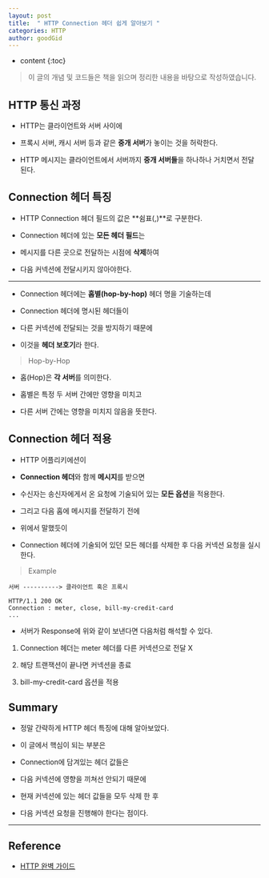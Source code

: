 ```yaml
---
layout: post
title:  " HTTP Connection 헤더 쉽게 알아보기 "
categories: HTTP
author: goodGid
---
```

* content
{:toc}

> 이 글의 개념 및 코드들은 책을 읽으며 정리한 내용을 바탕으로 작성하였습니다.

## HTTP 통신 과정

* HTTP는 클라이언트와 서버 사이에

* 프록시 서버, 캐시 서버 등과 같은 **중개 서버**가 놓이는 것을 허락한다.

* HTTP 메시지는 클라이언트에서 서버까지 **중개 서버들**을 하나하나 거치면서 전달된다.





## Connection 헤더 특징

* HTTP Connection 헤더 필드의 값은 **쉼표(,)**로 구분한다.

* Connection 헤더에 있는 **모든 헤더 필드**는

* 메시지를 다른 곳으로 전달하는 시점에 **삭제**하여 

* 다음 커넥션에 전달시키지 않아야한다.

---

* Connection 헤더에는 **홉별(hop-by-hop)** 헤더 명을 기술하는데

* Connection 헤더에 명시된 헤더들이 

* 다른 커넥션에 전달되는 것을 방지하기 때문에

* 이것을 **헤더 보호기**라 한다.

> Hop-by-Hop

* 홉(Hop)은 **각 서버**를 의미한다.

* 홉별은 특정 두 서버 간에만 영향을 미치고 

* 다른 서버 간에는 영향을 미치지 않음을 뜻한다.



## Connection 헤더 적용

* HTTP 어플리키에션이 

* **Connection 헤더**와 함께 **메시지**를 받으면

* 수신자는 송신자에게서 온 요청에 기술되어 있는 **모든 옵션**을 적용한다.

* 그리고 다음 홉에 메시지를 전달하기 전에

* 위에서 말했듯이 

* Connection 헤더에 기술되어 있던 모든 헤더를 삭제한 후 다음 커넥션 요청을 실시한다.

> Example

```
서버 ----------> 클라이언트 혹은 프록시

HTTP/1.1 200 OK
Connection : meter, close, bill-my-credit-card
...
```

* 서버가 Response에 위와 같이 보낸다면 다음처럼 해석할 수 있다.

1. Connection 헤더는 meter 헤더를 다른 커넥션으로 전달 X

1. 해당 트랜잭션이 끝나면 커넥션을 종료

1. bill-my-credit-card 옵션을 적용



## Summary

* 정말 간략하게 HTTP 헤더 특징에 대해 알아보았다.

* 이 글에서 핵심이 되는 부분은

* Connection에 담겨있는 헤더 값들은 

* 다음 커넥션에 영향을 끼쳐선 안되기 때문에

* 현재 커넥션에 있는 헤더 값들을 모두 삭제 한 후 

* 다음 커넥션 요청을 진행해야 한다는 점이다.



---

## Reference

* [HTTP 완벽 가이드](https://book.naver.com/bookdb/book_detail.nhn?bid=8509980)
